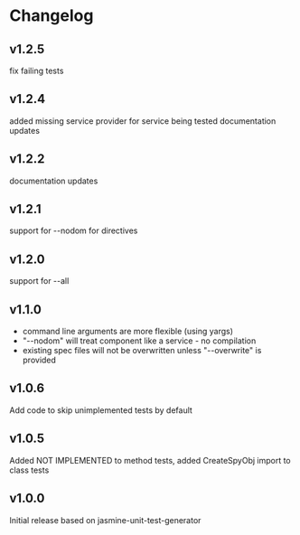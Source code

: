 # Changelog

## v1.2.5
fix failing tests

## v1.2.4
added missing service provider for service being tested
documentation updates

## v1.2.2
documentation updates

## v1.2.1
support for --nodom for directives

## v1.2.0
support for --all

## v1.1.0
- command line arguments are more flexible (using yargs)
- "--nodom" will treat component like a service - no compilation
- existing spec files will not be overwritten unless "--overwrite" is provided

## v1.0.6
Add code to skip unimplemented tests by default

## v1.0.5
Added NOT IMPLEMENTED to method tests, added CreateSpyObj import to class tests

## v1.0.0
Initial release based on jasmine-unit-test-generator

